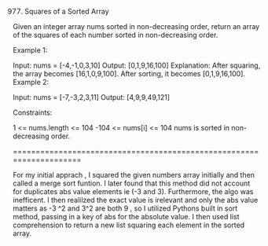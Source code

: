 977. Squares of a Sorted Array

Given an integer array nums sorted in non-decreasing order, return an array of the squares of each number sorted in non-decreasing order.

 

Example 1:

Input: nums = [-4,-1,0,3,10]
Output: [0,1,9,16,100]
Explanation: After squaring, the array becomes [16,1,0,9,100].
After sorting, it becomes [0,1,9,16,100].
Example 2:

Input: nums = [-7,-3,2,3,11]
Output: [4,9,9,49,121]
 

Constraints:

1 <= nums.length <= 104
-104 <= nums[i] <= 104
nums is sorted in non-decreasing order.


=====================================================================

For my initial apprach , I squared the given numbers array initially and then called a merge sort funtion. I later found that this method did not account for duplicates abs value elements ie (-3 and 3). Furthermore, the algo was inefficent. I then realilzed the exact value is irelevant and only the abs value matters as -3  ^2 and 3^2 are both 9 , so I utilized Pythons built in sort method, passing in a key of abs for the absolute value. I then used list comprehension to return a new list squaring each element in the sorted array. 